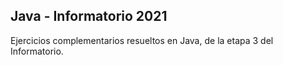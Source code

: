 ## Java - Informatorio 2021

Ejercicios complementarios resueltos en Java, de la etapa 3 del Informatorio.